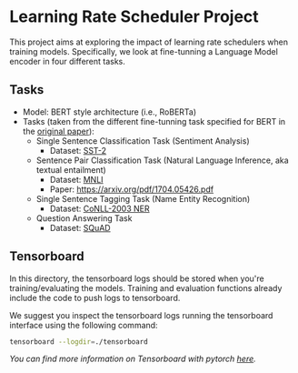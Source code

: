 # Learning Rate Scheduler Project
This project aims at exploring the impact of learning rate schedulers when training models. Specifically, we look at fine-tunning a Language Model encoder in four different tasks.

## Tasks
- Model: BERT style architecture (i.e., RoBERTa)
- Tasks (taken from the different fine-tunning task specified for BERT in the [original paper](https://arxiv.org/pdf/1810.04805.pdf)):
  - Single Sentence Classification Task (Sentiment Analysis)
    - Dataset: [SST-2](https://huggingface.co/datasets/stanfordnlp/sst2)
  - Sentence Pair Classification Task (Natural Language Inference, aka textual entailment)
    - Dataset: [MNLI](https://cims.nyu.edu/~sbowman/multinli/) 
    - Paper: https://arxiv.org/pdf/1704.05426.pdf
  - Single Sentence Tagging Task (Name Entity Recognition)
    - Dataset: [CoNLL-2003 NER](https://paperswithcode.com/dataset/conll-2003)
  - Question Answering Task
    - Dataset: [SQuAD](https://rajpurkar.github.io/SQuAD-explorer/)


## Tensorboard

In this directory, the tensorboard logs should be stored when you're training/evaluating the models. Training and evaluation functions already include the code to push logs to tensorboard.

We suggest you inspect the tensorboard logs running the tensorboard interface using the following command:
```sh
tensorboard --logdir=./tensorboard
```

_You can find more information on Tensorboard with pytorch [here](https://pytorch.org/tutorials/intermediate/tensorboard_tutorial.html)._